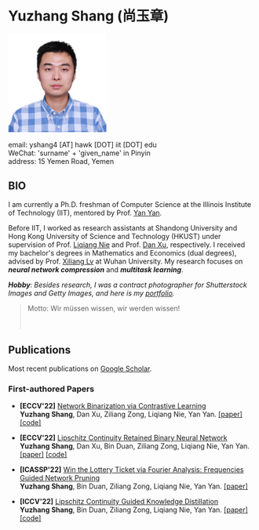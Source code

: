 # Yuzhang Shang (尚玉章)

<img src="yuzhang.png" width="200">
    
email: yshang4 [AT] hawk [DOT] iit [DOT] edu     
WeChat: 'surname' + 'given_name' in Pinyin    
address: 15 Yemen Road, Yemen    

## BIO
I am currently a Ph.D. freshman of Computer Science at the Illinois Institute of Technology (IIT), mentored by Prof. [Yan Yan](https://tomyan555.github.io/).    

Before IIT, I worked as research assistants at Shandong University and Hong Kong University of Science and Technology (HKUST) under supervision of Prof. [Liqiang Nie](https://liqiangnie.github.io/index.html) and Prof. [Dan Xu](https://www.danxurgb.net/), respectively. I received my bachelor's degrees in Mathematics and Economics (dual degrees), advised by Prof. [Xiliang Lv](https://scholar.google.com/citations?user=SIJCkXcAAAAJ&hl=en) at Wuhan University. My research focuses on **_neural network compression_** and **_multitask learning_**.    

_**Hobby**: Besides research, I was a contract photographer for Shutterstock Images and Getty Images, and here is my [portfolio](https://500px.com.cn/shang)._    
> Motto: Wir müssen wissen, wir werden wissen!    
&nbsp;   
&nbsp;
    
## Publications 
Most recent publications on [Google Scholar](https://scholar.google.com/citations?user=6ZPL5E0AAAAJ&hl=zh-CN&citsig=AMD79oqEOpz5S5-oOv8pxWp3FtdO-RXVSQ).

### First-authored Papers

* **[ECCV'22]** <u>Network Binarization via Contrastive Learning</u>    
**Yuzhang Shang**, Dan Xu, Ziliang Zong, Liqiang Nie, Yan Yan. [[paper]](https://arxiv.org/abs/2207.02970) [[code]](https://github.com/42Shawn/CMIM)

* **[ECCV'22]** <u>Lipschitz Continuity Retained Binary Neural Network</u>    
**Yuzhang Shang**, Dan Xu, Bin Duan, Ziliang Zong, Liqiang Nie, Yan Yan. [[paper]](https://arxiv.org/abs/2207.06540) [[code]](https://github.com/42Shawn/LCR_BNN)

* **[ICASSP'22]** <u>Win the Lottery Ticket via Fourier Analysis: Frequencies Guided Network Pruning</u>    
**Yuzhang Shang**, Bin Duan, Ziliang Zong, Liqiang Nie, Yan Yan.  [[paper]](https://arxiv.org/pdf/2201.12712.pdf) 

* **[ICCV'22]** <u>Lipschitz Continuity Guided Knowledge Distillation</u>    
**Yuzhang Shang**, Bin Duan, Ziliang Zong, Liqiang Nie, Yan Yan. [[paper]](https://openaccess.thecvf.com/content/ICCV2021/papers/Shang_Lipschitz_Continuity_Guided_Knowledge_Distillation_ICCV_2021_paper.pdf)  [[code]](https://github.com/42Shawn/LONDON/tree/master)    


<!-- You can use the [editor on GitHub](https://github.com/42Shawn/yuzhang-github.io/edit/gh-pages/index.md) to maintain and preview the content for your website in Markdown files.

Whenever you commit to this repository, GitHub Pages will run [Jekyll](https://jekyllrb.com/) to rebuild the pages in your site, from the content in your Markdown files.

### Markdown

Markdown is a lightweight and easy-to-use syntax for styling your writing. It includes conventions for

```markdown
Syntax highlighted code block

# Header 1
## Header 2
### Header 3

- Bulleted
- List

1. Numbered
2. List

**Bold** and _Italic_ and `Code` text

[Link](url) and ![Image](src)
```

For more details see [GitHub Flavored Markdown](https://guides.github.com/features/mastering-markdown/).

### Jekyll Themes

Your Pages site will use the layout and styles from the Jekyll theme you have selected in your [repository settings](https://github.com/42Shawn/yuzhang-github.io/settings/pages). The name of this theme is saved in the Jekyll `_config.yml` configuration file.

### Support or Contact

Having trouble with Pages? Check out our [documentation](https://docs.github.com/categories/github-pages-basics/) or [contact support](https://support.github.com/contact) and we’ll help you sort it out.
 -->
